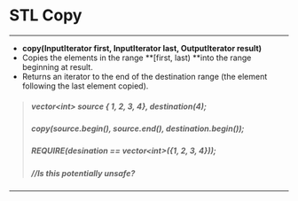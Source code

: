# STL Copy

---

* **copy\(InputIterator first, InputIterator last, OutputIterator result\)**
* Copies the elements in the range **\[first, last\) **into the range beginning at result.
* Returns an iterator to the end of the destination range \(the element following the last element copied\).

> ##### vector&lt;int&gt; source { 1, 2, 3, 4}, destination\(4\);
>
> ##### copy\(source.begin\(\), source.end\(\), destination.begin\(\)\);
>
> ##### 
>
> ##### REQUIRE\(desination == vector&lt;int&gt;\({1, 2, 3, 4}\)\);
>
> ##### 
>
> ##### //Is this potentially unsafe?

---

